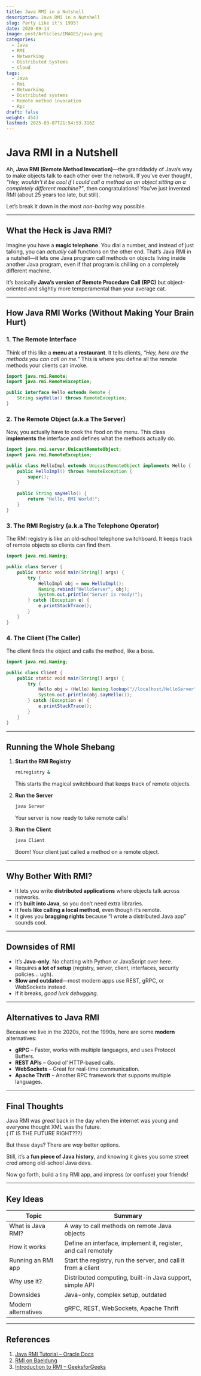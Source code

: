 ```yaml
---
title: Java RMI in a Nutshell
description: Java RMI in a Nutshell
slug: Party Like it's 1995!
date: 2020-09-14
image: post/Articles/IMAGES/java.png
categories:
  - Java
  - RMI
  - Networking
  - Distributed Systems
  - Cloud
tags:
  - Java
  - Rmi
  - Networking
  - Distributed systems
  - Remote method invocation
  - Rpc
draft: false
weight: 4543
lastmod: 2025-03-07T21:54:53.316Z
---
```

# Java RMI in a Nutshell

Ah, **Java RMI (Remote Method Invocation)**—the granddaddy of Java’s way to make objects talk to each other over the network. If you’ve ever thought, *“Hey, wouldn’t it be cool if I could call a method on an object sitting on a completely different machine?”*, then congratulations! You’ve just invented RMI (about 25 years too late, but still).

Let’s break it down in the most *non-boring* way possible.

***

## What the Heck is Java RMI?

Imagine you have a **magic telephone**. You dial a number, and instead of just talking, you can *actually* call functions on the other end. That’s Java RMI in a nutshell—it lets one Java program call methods on objects living inside another Java program, even if that program is chilling on a completely different machine.

It’s basically **Java’s version of Remote Procedure Call (RPC)** but object-oriented and slightly more temperamental than your average cat.

***

## How Java RMI Works (Without Making Your Brain Hurt)

### 1. **The Remote Interface**

Think of this like a **menu at a restaurant**. It tells clients, *“Hey, here are the methods you can call on me.”* This is where you define all the remote methods your clients can invoke.

```java
import java.rmi.Remote;
import java.rmi.RemoteException;

public interface Hello extends Remote {
    String sayHello() throws RemoteException;
}
```

### 2. **The Remote Object (a.k.a The Server)**

Now, you actually have to cook the food on the menu. This class **implements** the interface and defines what the methods actually do.

```java
import java.rmi.server.UnicastRemoteObject;
import java.rmi.RemoteException;

public class HelloImpl extends UnicastRemoteObject implements Hello {
    public HelloImpl() throws RemoteException {
        super();
    }
    
    public String sayHello() {
        return "Hello, RMI World!";
    }
}
```

### 3. **The RMI Registry (a.k.a The Telephone Operator)**

The RMI registry is like an old-school telephone switchboard. It keeps track of remote objects so clients can find them.

```java
import java.rmi.Naming;

public class Server {
    public static void main(String[] args) {
        try {
            HelloImpl obj = new HelloImpl();
            Naming.rebind("HelloServer", obj);
            System.out.println("Server is ready!");
        } catch (Exception e) {
            e.printStackTrace();
        }
    }
}
```

### 4. **The Client (The Caller)**

The client finds the object and calls the method, like a boss.

```java
import java.rmi.Naming;

public class Client {
    public static void main(String[] args) {
        try {
            Hello obj = (Hello) Naming.lookup("//localhost/HelloServer");
            System.out.println(obj.sayHello());
        } catch (Exception e) {
            e.printStackTrace();
        }
    }
}
```

***

## Running the Whole Shebang

1. **Start the RMI Registry**
   ```sh
   rmiregistry &
   ```
   This starts the magical switchboard that keeps track of remote objects.

2. **Run the Server**
   ```sh
   java Server
   ```
   Your server is now ready to take remote calls!

3. **Run the Client**
   ```sh
   java Client
   ```
   Boom! Your client just called a method on a remote object.

***

## Why Bother With RMI?

* It lets you write **distributed applications** where objects talk across networks.
* It’s **built into Java**, so you don’t need extra libraries.
* It feels **like calling a local method**, even though it’s remote.
* It gives you **bragging rights** because “I wrote a distributed Java app” sounds cool.

***

## Downsides of RMI

* It’s **Java-only**. No chatting with Python or JavaScript over here.
* Requires **a lot of setup** (registry, server, client, interfaces, security policies… ugh).
* **Slow and outdated**—most modern apps use REST, gRPC, or WebSockets instead.
* If it breaks, *good luck debugging*.

***

## Alternatives to Java RMI

Because we live in the 2020s, not the 1990s, here are some **modern** alternatives:

* **gRPC** – Faster, works with multiple languages, and uses Protocol Buffers.
* **REST APIs** – Good ol’ HTTP-based calls.
* **WebSockets** – Great for real-time communication.
* **Apache Thrift** – Another RPC framework that supports multiple languages.

***

## Final Thoughts

Java RMI was *great* back in the day when the internet was young and everyone thought XML was the future.\
( IT IS THE FUTURE RIGHT???)

But these days? There are *way* better options.

Still, it’s a **fun piece of Java history**, and knowing it gives you some street cred among old-school Java devs.

Now go forth, build a tiny RMI app, and impress (or confuse) your friends!

***

## Key Ideas

| Topic               | Summary                                                        |
| ------------------- | -------------------------------------------------------------- |
| What is Java RMI?   | A way to call methods on remote Java objects                   |
| How it works        | Define an interface, implement it, register, and call remotely |
| Running an RMI app  | Start the registry, run the server, and call it from a client  |
| Why use it?         | Distributed computing, built-in Java support, simple API       |
| Downsides           | Java-only, complex setup, outdated                             |
| Modern alternatives | gRPC, REST, WebSockets, Apache Thrift                          |

***

## References

1. [Java RMI Tutorial – Oracle Docs](https://docs.oracle.com/javase/tutorial/rmi/overview.html)
2. [RMI on Baeldung](https://www.baeldung.com/java-rmi)
3. [Introduction to RMI – GeeksforGeeks](https://www.geeksforgeeks.org/introduction-java-rmi-remote-method-invocation/)
